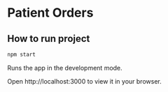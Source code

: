 # Patient Orders

## How to run project

```sh
npm start
```

Runs the app in the development mode.

Open http://localhost:3000 to view it in your browser.